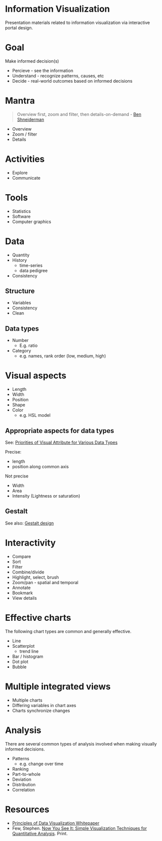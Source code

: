 # Information Visualization
Presentation materials related to information visualization via interactive portal design.

# Goal
Make informed decision(s)

* Percieve - see the information
* Understand - recognize patterns, causes, etc
* Decide - real-world outcomes based on informed decisions
 
# Mantra
> Overview first, zoom and filter, then details-on-demand - [Ben Shneiderman](https://en.wikipedia.org/wiki/Ben_Shneiderman)

* Overview
* Zoom / filter
* Details

# Activities
* Explore
* Communicate
 
# Tools
* Statistics
* Software
* Computer graphics

# Data
* Quantity
* History
  * time-series
  * data pedigree
* Consistency

## Structure
* Variables
* Consistency
* Clean

## Data types
* Number
  * E.g. ratio
* Category
  * e.g. names, rank order (low, medium, high) 

# Visual aspects
* Length
* Width
* Position
* Shape
* Color
  * e.g. HSL model

## Appropriate aspects for data types
See: [Priorities of Visual Attribute for Various Data Types](https://www.siggraph.org/education/materials/HyperVis/asp_data/overview.htm)

Precise:
* length
* position along common axis
 
Not precise
* Width
* Area
* Intensity (Lightness or saturation)

## Gestalt
See also: [Gestalt design](https://en.wikipedia.org/wiki/Gestalt_psychology#Gestalt_and_Design)

# Interactivity
* Compare
* Sort
* Filter
* Combine/divide
* Highlight, select, brush
* Zoom/pan - spatial and temporal
* Annotate
* Bookmark
* View details

# Effective charts
The following chart types are common and generally effective.

* Line
* Scatterplot
  * trend line 
* Bar / histogram
* Dot plot
* Bubble

# Multiple integrated views
* Multiple charts
* Differing variables in chart axes
* Charts synchronize changes

# Analysis
There are several common types of analysis involved when making visually informed decisions.

* Patterns
  * e.g. change over time 
* Ranking
* Part-to-whole
* Deviation
* Distribution
* Correlation

# Resources
* [Principles of Data Visualization Whitepaper](http://www.fusioncharts.com/whitepapers/downloads/Principles-of-Data-Visualization.pdf)
* Few, Stephen. [Now You See It: Simple Visualization Techniques for Quantitative Analysis](http://www.perceptualedge.com/library.php#Books). Print. 
